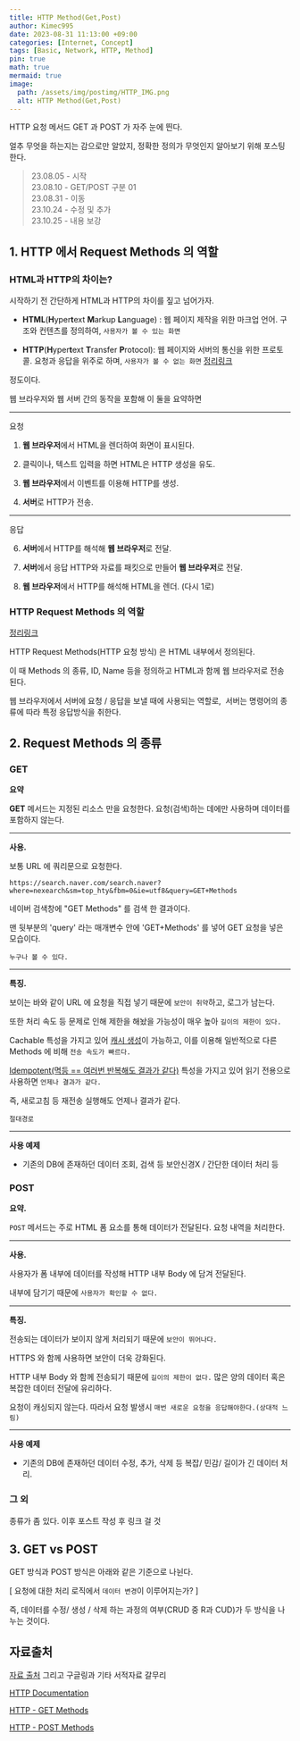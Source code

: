 ```yaml
---
title: HTTP Method(Get,Post)
author: Kimec995
date: 2023-08-31 11:13:00 +09:00
categories: [Internet, Concept]
tags: [Basic, Network, HTTP, Method]
pin: true
math: true
mermaid: true
image: 
  path: /assets/img/postimg/HTTP_IMG.png
  alt: HTTP Method(Get,Post)
---
```


HTTP 요청 메서드 GET 과 POST 가 자주 눈에 띈다.

얼추 무엇을 하는지는 감으로만 알았지, 정확한 정의가 무엇인지 알아보기 위해 포스팅 한다.

>23.08.05 - 시작\
>23.08.10 - GET/POST 구분 01\
>23.08.31 - 이동\
>23.10.24 - 수정 및 추가\
>23.10.25 - 내용 보강



## 1. HTTP 에서 Request Methods 의 역할

### HTML과 HTTP의 차이는?

시작하기 전 간단하게 HTML과 HTTP의 차이를 짚고 넘어가자.

- **HTML**(**H**yper**t**ext **M**arkup **L**anguage) : 웹 페이지 제작을 위한 마크업 언어. 구조와 컨텐츠를 정의하여, `사용자가 볼 수 있는 화면`

- **HTTP**(**H**yper**t**ext **T**ransfer **P**rotocol): 웹 페이지와 서버의 통신을 위한 프로토콜. 요청과 응답을 위주로 하며, `사용자가 볼 수 없는 화면` [정리링크](https://kimec995.github.io/posts/HTTP-Concept/)

정도이다.

웹 브라우저와 웹 서버 간의 동작을 포함해 이 둘을 요약하면

---
요청

1. **웹 브라우저**에서 HTML을 렌더하여 화면이 표시된다.

2. 클릭이나, 텍스트 입력을 하면 HTML은 HTTP 생성을 유도.

3. **웹 브라우저**에서 이벤트를 이용해 HTTP를 생성.

5. **서버**로 HTTP가 전송.

---
응답

6. **서버**에서 HTTP를 해석해 **웹 브라우저**로 전달.

7. **서버**에서 응답 HTTP와 자료를 패킷으로 만들어 **웹 브라우저**로 전달.

7. **웹 브라우저**에서 HTTP를 해석해 HTML을 렌더. (다시 1로)



### HTTP Request Methods 의 역할

[정리링크](https://kimec995.github.io/posts/HTTP-Concept/)

HTTP Request Methods(HTTP 요청 방식) 은 HTML 내부에서 정의된다.

이 때 Methods 의 종류, ID, Name 등을 정의하고 HTML과 함께 웹 브라우저로 전송된다.

웹 브라우저에서 서버에 요청 / 응답을 보낼 때에 사용되는 역할로,  서버는 명령어의 종류에 따라 특정 응답방식을 취한다.


## 2. Request Methods 의 종류

### GET

**요약**

**GET** 메서드는 지정된 리소스 만을 요청한다. 요청(검색)하는 데에만 사용하며 데이터를 포함하지 않는다.

---

**사용.**

보통 URL 에 쿼리문으로 요청한다.

```
https://search.naver.com/search.naver?where=nexearch&sm=top_hty&fbm=0&ie=utf8&query=GET+Methods
```

네이버 검색창에 "GET Methods" 를 검색 한 결과이다.

맨 뒷부분의 'query' 라는 매개변수 안에 'GET+Methods' 를 넣어 GET 요청을 넣은 모습이다.

`누구나 볼 수 있다.`

---

**특징.**

보이는 바와 같이 URL 에 요청을 직접 넣기 때문에 `보안이 취약`하고, 로그가 남는다.

또한 처리 속도 등 문제로 인해 제한을 해놨을 가능성이 매우 높아 `길이의 제한이 있다.`

Cachable 특성을 가지고 있어 [캐시 생성](https://developer.mozilla.org/en-US/docs/Glossary/Cacheable "캐시생성")이 가능하고, 이를 이용해 일반적으로 다른 Methods 에 비해 `전송 속도가 빠르다.`

[Idempotent(멱등 == 여러번 반복해도 결과가 같다)](https://developer.mozilla.org/en-US/docs/Glossary/Idempotent) 특성을 가지고 있어 읽기 전용으로 사용하면 `언제나 결과가 같다.`

즉, 새로고침 등 재전송 실행해도 언제나 결과가 같다.

`절대경로`

---

**사용 예제**

- 기존의 DB에 존재하던 데이터 조회, 검색 등 보안신경X / 간단한 데이터 처리 등


### POST

**요약.**

`POST` 메서드는 주로 HTML 폼 요소를 통해 데이터가 전달된다. 요청 내역을 처리한다.

---

**사용.**

사용자가 폼 내부에 데이터를 작성해 HTTP 내부 Body 에 담겨 전달된다.

내부에 담기기 때문에 `사용자가 확인할 수 없다.`

---

**특징.**

전송되는 데이터가 보이지 않게 처리되기 때문에 `보안이 뛰어나다.`

HTTPS 와 함께 사용하면 보안이 더욱 강화된다.

HTTP 내부 Body 와 함께 전송되기 때문에 `길이의 제한이 없다.` 많은 양의 데이터 혹은 복잡한 데이터 전달에 유리하다.

요청이 캐싱되지 않는다. 따라서 요청 발생시 `매번 새로운 요청을 응답해야한다.(상대적 느림)`

---

**사용 예제**

- 기존의 DB에 존재하던 데이터 수정, 추가, 삭제 등 복잡/ 민감/ 길이가 긴 데이터 처리.



 ### 그 외

종류가 좀 있다. 이후 포스트 작성 후 링크 걸 것


## 3. GET vs POST

GET 방식과 POST 방식은 아래와 같은 기준으로 나뉜다.

[ 요청에 대한 처리 로직에서 `데이터 변경`이 이루어지는가? ]

즉, 데이터를 수정/ 생성 / 삭제 하는 과정의 여부(CRUD 중 R과 CUD)가 두 방식을 나누는 것이다.

## 자료출처

[자료 출처](developer.mozilla.or)
그리고 구글링과 기타 서적자료 갈무리

[HTTP Documentation](https://developer.mozilla.org/en-US/docs/Web/HTTP "HTTP Documentation")

[HTTP - GET Methods](https://developer.mozilla.org/en-US/docs/Web/HTTP/Methods/GET "HTTP - GET Methods")

[HTTP - POST Methods](https://developer.mozilla.org/en-US/docs/Web/HTTP/Methods/POST "HTTP - POST Methods")